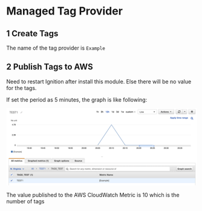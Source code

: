 # Managed Tag Provider

## 1 Create Tags 
The name of the tag provider is ``Example``


## 2 Publish Tags to AWS

Need to restart Ignition after install this module. Else there will be no value for the tags.

If set the period as 5 minutes, the graph is like following:


![image](https://github.com/ChichiZhou/TagProviderManager/blob/newbranch/TEST1.png)


The value published to the AWS CloudWatch Metric is 10 which is the number of tags
